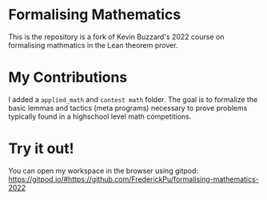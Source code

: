 # Formalising Mathematics

This is the repository is a fork of Kevin Buzzard's 2022 course on formalising mathmatics in the Lean theorem prover.

# My Contributions

I added a `applied_math` and `contest math` folder.
The goal is to formalize the basic lemmas and tactics (meta programs) necessary to prove problems typically found in a highschool level math competitions.

# Try it out!

You can open my workspace in the browser using gitpod: https://gitpod.io/#https://github.com/FrederickPu/formalising-mathematics-2022
